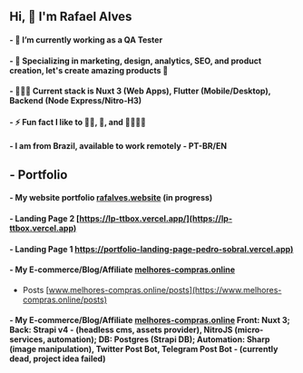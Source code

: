 ## Hi, 👋 I'm Rafael Alves 

#### - 🔭 I’m currently working as a QA Tester
#### - 🌱 Specializing in marketing, design, analytics, SEO, and product creation, let's create amazing products 🚀
#### - 👷🏽‍♂️ Current stack is Nuxt 3 (Web Apps), Flutter (Mobile/Desktop), Backend (Node Express/Nitro-H3)
#### - ⚡ Fun fact I like to 💪🏽, 🎸, and 👨🏽‍🍳🥖

#### - I am from Brazil, available to work remotely - PT-BR/EN

## - Portfolio 
#### - My website portfolio [rafalves.website](http://www.rafalves.website) (in progress) 
#### - Landing Page 2 [https://lp-ttbox.vercel.app/](https://lp-ttbox.vercel.app) 
#### - Landing Page 1 [https://portfolio-landing-page-pedro-sobral.vercel.app)](https://portfolio-landing-page-pedro-sobral.vercel.app) 
#### - My E-commerce/Blog/Affiliate [melhores-compras.online](http://www.melhores-compras.online)
  - Posts  [www.melhores-compras.online/posts](https://www.melhores-compras.online/posts)


#### - My E-commerce/Blog/Affiliate [melhores-compras.online](http://www.melhores-compras.online) Front: Nuxt 3; Back: Strapi v4 - (headless cms, assets provider), NitroJS (micro-services, automation); DB: Postgres (Strapi DB); Automation: Sharp (image manipulation), Twitter Post Bot, Telegram Post Bot - (currently dead, project idea failed) 
